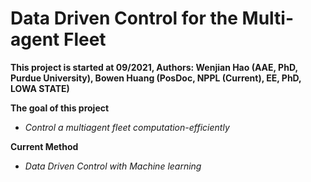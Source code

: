 # Data Driven Control for the Multi-agent Fleet

**This project is started at 09/2021, Authors: Wenjian Hao (AAE, PhD, Purdue University), Bowen Huang (PosDoc, NPPL (Current), EE, PhD, LOWA STATE)** <br />

__The goal of this project__ <br />
- *Control a multiagent fleet computation-efficiently*

__Current Method__<br />
- *Data Driven Control with Machine learning*<br />
